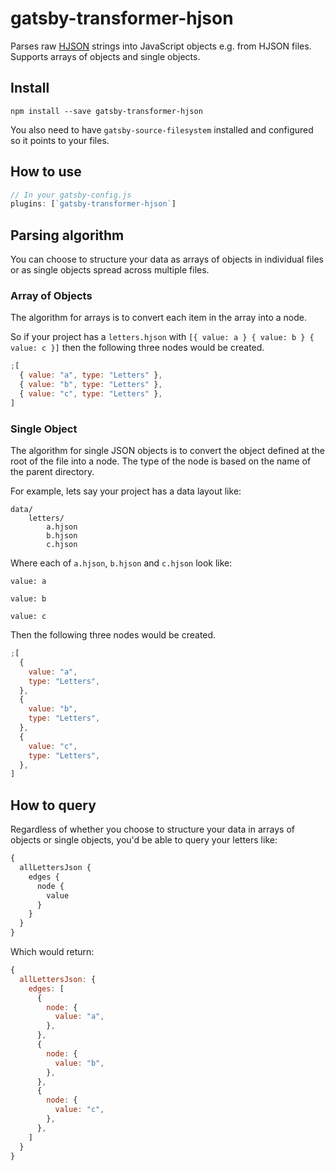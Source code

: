 # gatsby-transformer-hjson

Parses raw [HJSON](https://hjson.org/) strings into JavaScript objects e.g. from HJSON files. Supports arrays of objects and single objects.

## Install

`npm install --save gatsby-transformer-hjson`

You also need to have `gatsby-source-filesystem` installed and configured so it points to your files.

## How to use

```javascript
// In your gatsby-config.js
plugins: [`gatsby-transformer-hjson`]
```

## Parsing algorithm

You can choose to structure your data as arrays of objects in individual files or as single objects spread across multiple files.

### Array of Objects

The algorithm for arrays is to convert each item in the array into a node.

So if your project has a `letters.hjson` with `[{ value: a } { value: b } { value: c }]` then the following three nodes would be created.

```javascript
;[
  { value: "a", type: "Letters" },
  { value: "b", type: "Letters" },
  { value: "c", type: "Letters" },
]
```

### Single Object

The algorithm for single JSON objects is to convert the object defined at the root of the file into a node. The type of the node is based on the name of the parent directory.

For example, lets say your project has a data layout like:

```
data/
    letters/
        a.hjson
        b.hjson
        c.hjson
```

Where each of `a.hjson`, `b.hjson` and `c.hjson` look like:

```hjson
value: a
```

```hjson
value: b
```

```hjson
value: c
```

Then the following three nodes would be created.

```javascript
;[
  {
    value: "a",
    type: "Letters",
  },
  {
    value: "b",
    type: "Letters",
  },
  {
    value: "c",
    type: "Letters",
  },
]
```

## How to query

Regardless of whether you choose to structure your data in arrays of objects or single objects, you'd be able to query your letters like:

```graphql
{
  allLettersJson {
    edges {
      node {
        value
      }
    }
  }
}
```

Which would return:

```javascript
{
  allLettersJson: {
    edges: [
      {
        node: {
          value: "a",
        },
      },
      {
        node: {
          value: "b",
        },
      },
      {
        node: {
          value: "c",
        },
      },
    ]
  }
}
```
